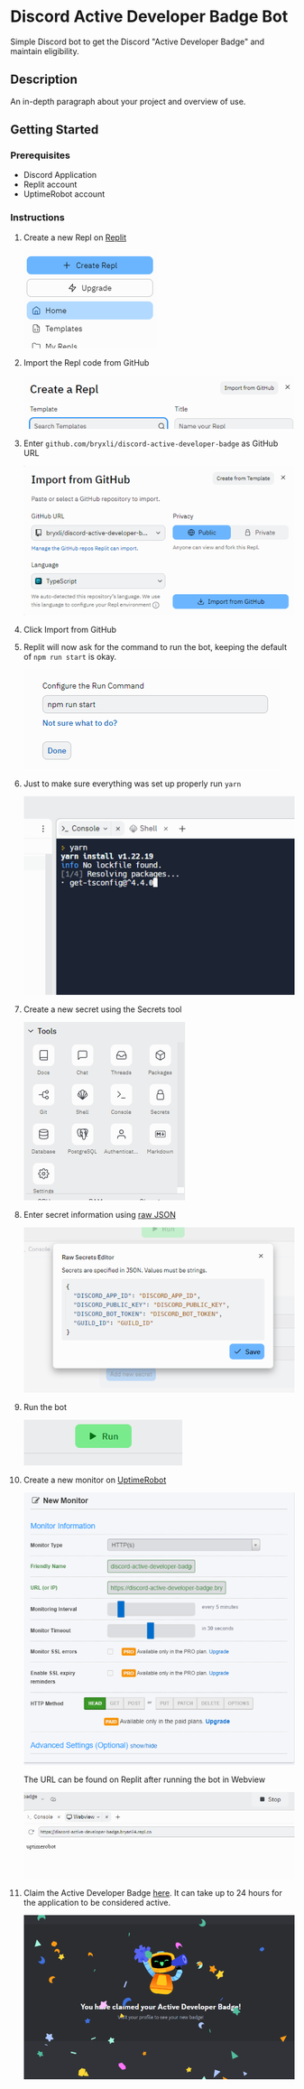 # Discord Active Developer Badge Bot

Simple Discord bot to get the Discord "Active Developer Badge" and maintain eligibility.

## Description

An in-depth paragraph about your project and overview of use.

## Getting Started

### Prerequisites

* Discord Application
* Replit account
* UptimeRobot account

### Instructions

1. Create a new Repl on [Replit](https://replit.com/)

    ![Create](public/create_repl.png)

2. Import the Repl code from GitHub

    ![Import](public/import_from_github.png)

3. Enter `github.com/bryxli/discord-active-developer-badge` as GitHub URL

    ![GitHubURL](public/enter_github_url.png)

4. Click Import from GitHub

5. Replit will now ask for the command to run the bot, keeping the default of `npm run start` is okay.

    ![Configure](public/configure_run.png)

6. Just to make sure everything was set up properly run `yarn`

    ![Dependencies](public/dependencies.png)

7. Create a new secret using the Secrets tool

    ![Secret](public/secrets.png)

8. Enter secret information using [raw JSON](/secret.json)

    ![JSON](public/json.png)

9. Run the bot

    ![Run](public/run.png)

10. Create a new monitor on [UptimeRobot](https://uptimerobot.com/dashboard?ref=website-header#mainDashboard)

    ![Monitor](public/new_monitor.png)

    The URL can be found on Replit after running the bot in Webview

    ![URL](public/webview.png)

11. Claim the Active Developer Badge [here](https://discord.com/developers/active-developer). It can take up to 24 hours for the application to be considered active.

    ![Claimed](public/claimed.png)